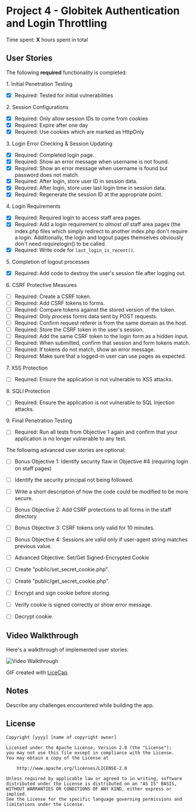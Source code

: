 
# Project 4 - Globitek Authentication and Login Throttling

Time spent: **X** hours spent in total

## User Stories

The following **required** functionality is completed:

1\. Initial Penetration Testing
  * [X] Required: Tested for initial vulnerabilities

2\. Session Configurations
  * [X]  Required: Only allow session IDs to come from cookies
  * [X]  Required: Expire after one day
  * [X]  Required: Use cookies which are marked as HttpOnly

3\. Login Error Checking & Session Updating
  * [X]  Required: Completed login page.
  * [X]  Required: Show an error message when username is not found.
  * [X]  Required: Show an error message when username is found but password does not match.
  * [X]  Required: After login, store user ID in session data.
  * [X]  Required: After login, store user last login time in session data.
  * [X]  Required: Regenerate the session ID at the appropriate point.

4\. Login Requirements 
  * [X]  Required: Required login to access staff area pages.
  * [X]  Required: Add a login requirement to *almost all* staff area pages (the index.php files which simply redirect to another index.php don't require a login. Additionally, the login and logout pages themselves obviously don't need requirelogin() to be called.
  * [X]  Required: Write code for `last_login_is_recent()`.

5\. Completion of logout processes
  * [X]  Required: Add code to destroy the user's session file after logging out.

6\. CSRF Protective Measures
  * [ ]  Required: Create a CSRF token.
  * [ ]  Required: Add CSRF tokens to forms.
  * [ ]  Required: Compare tokens against the stored version of the token.
  * [ ]  Required: Only process forms data sent by POST requests.
  * [ ]  Required: Confirm request referer is from the same domain as the host.
  * [ ]  Required: Store the CSRF token in the user's session.
  * [ ]  Required: Add the same CSRF token to the login form as a hidden input.
  * [ ]  Required: When submitted, confirm that session and form tokens match.
  * [ ]  Required: If tokens do not match, show an error message.
  * [ ]  Required: Make sure that a logged-in user can use pages as expected.

7\. XSS Protection
  * [ ]  Required: Ensure the application is not vulnerable to XSS attacks.

8\. SQLI Protection
  * [ ]  Required: Ensure the application is not vulnerable to SQL Injection attacks.

9\. Final Penetration Testing
  * [ ] Required: Run all tests from Objective 1 again and confirm that your application is no longer vulnerable to any test.


The following advanced user stories are optional:

* [ ]  Bonus Objective 1: Identify security flaw in Objective #4 (requiring login on staff pages)
  * [ ]  Identify the security principal not being followed.
  * [ ]  Write a short description of how the code could be modified to be more secure.

* [ ] Bonus Objective 2: Add CSRF protections to all forms in the staff directory

* [ ]  Bonus Objective 3: CSRF tokens only valid for 10 minutes.

* [ ]  Bonus Objective 4: Sessions are valid only if user-agent string matches previous value.

* [ ]  Advanced Objective: Set/Get Signed-Encrypted Cookie
  * [ ]  Create "public/set\_secret\_cookie.php".
  * [ ]  Create "public/get\_secret\_cookie.php".
  * [ ]  Encrypt and sign cookie before storing.
  * [ ]  Verify cookie is signed correctly or show error message.
  * [ ]  Decrypt cookie.

## Video Walkthrough

Here's a walkthrough of implemented user stories:

<img src='http://i.imgur.com/link/to/your/gif/file.gif' title='Video Walkthrough' width='' alt='Video Walkthrough' />

GIF created with [LiceCap](http://www.cockos.com/licecap/).

## Notes

Describe any challenges encountered while building the app.

## License

    Copyright [yyyy] [name of copyright owner]

    Licensed under the Apache License, Version 2.0 (the "License");
    you may not use this file except in compliance with the License.
    You may obtain a copy of the License at

        http://www.apache.org/licenses/LICENSE-2.0

    Unless required by applicable law or agreed to in writing, software
    distributed under the License is distributed on an "AS IS" BASIS,
    WITHOUT WARRANTIES OR CONDITIONS OF ANY KIND, either express or implied.
    See the License for the specific language governing permissions and
    limitations under the License.
